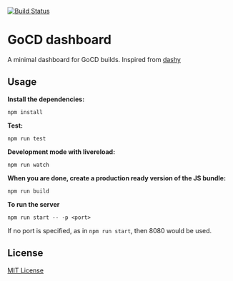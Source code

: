 [![Build Status](https://travis-ci.org/aquaraga/godash.svg?branch=master)](https://travis-ci.org/aquaraga/godash)

# GoCD dashboard

A minimal dashboard for GoCD builds.
Inspired from [dashy](https://github.com/chiku/dashy)

## Usage


__Install the dependencies:__

`npm install`

__Test:__

`npm run test`

__Development mode with livereload:__

`npm run watch`

__When you are done, create a production ready version of the JS bundle:__

`npm run build`

__To run the server__

`npm run start -- -p <port>`

If no port is specified, as in `npm run start`, then 8080 would be used.

## License

[MIT License](http://opensource.org/licenses/MIT)
